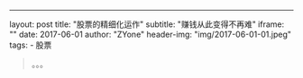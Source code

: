 
---
layout:     post
title:      "股票的精细化运作"
subtitle:   "赚钱从此变得不再难"
iframe:     ""
date:       2017-06-01
author:     "ZYone"
header-img: "img/2017-06-01-01.jpeg"
tags:
    - 股票
>。。。
